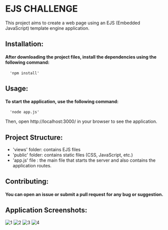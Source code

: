 
# EJS CHALLENGE

This project aims to create a web page using an EJS (Embedded JavaScript) template engine application.


## Installation:

#### After downloading the project files, install the dependencies using the following command:

```http
  'npm install'
```

## Usage:

#### To start the application, use the following command:
  
```http
  'node app.js'
```

Then, open http://localhost:3000/ in your browser to see the application.

## Project Structure:

- 'views' folder: contains EJS files
- 'public' folder: contains static files (CSS, JavaScript, etc.)
- 'app.js' file : the main file that starts the server and also contains the application routes.

## Contributing:

#### You can open an issue or submit a pull request for any bug or suggestion.

## Application Screenshots:

![1](https://user-images.githubusercontent.com/93156213/224478553-015ad89f-20d8-4827-add2-e1805a6ffd60.jpeg)
![2](https://user-images.githubusercontent.com/93156213/224478559-b65a4ccf-fc54-471e-b3a7-f7409b3eca92.jpeg)
![3](https://user-images.githubusercontent.com/93156213/224478568-4b328f88-b942-4927-9c4b-585bcc5b8d72.jpeg)
![4](https://user-images.githubusercontent.com/93156213/224478573-e48cffa4-2e4c-4597-9099-0ae95314344e.jpeg)


  

